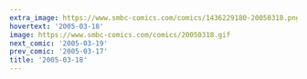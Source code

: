 ```yaml
---
extra_image: https://www.smbc-comics.com/comics/1436229180-20050318.png
hovertext: '2005-03-18'
image: https://www.smbc-comics.com/comics/20050318.gif
next_comic: '2005-03-19'
prev_comic: '2005-03-17'
title: '2005-03-18'
---
```


